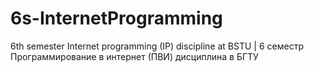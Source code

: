 # 6s-InternetProgramming
 6th semester Internet programming (IP) discipline at BSTU | 6 семестр Программирование в интернет (ПВИ) дисциплина в БГТУ
